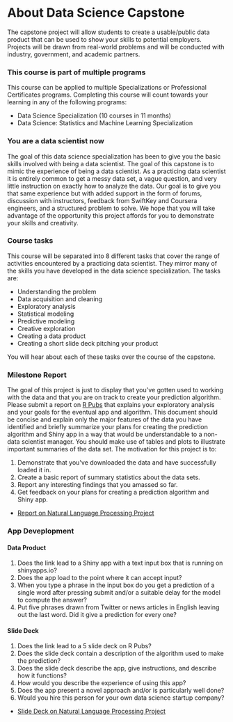 # About Data Science Capstone

The capstone project will allow students to create a usable/public data product that can be used to show your skills to potential employers. Projects will be drawn from real-world problems and will be conducted with industry, government, and academic partners.

### This course is part of multiple programs
This course can be applied to multiple Specializations or Professional Certificates programs. Completing this course will count towards your learning in any of the following programs:

- Data Science Specialization (10 courses in 11 months)
- Data Science: Statistics and Machine Learning Specialization

### You are a data scientist now

The goal of this data science specialization has been to give you the basic skills involved with being a data scientist. The goal of this capstone is to mimic the experience of being a data scientist. As a practicing data scientist it is entirely common to get a messy data set, a vague question, and very little instruction on exactly how to analyze the data. Our goal is to give you that same experience but with added support in the form of forums, discussion with instructors, feedback from SwiftKey and Coursera engineers, and a structured problem to solve. We hope that you will take advantage of the opportunity this project affords for you to demonstrate your skills and creativity. 

### Course tasks

This course will be separated into 8 different tasks that cover the range of activities encountered by a practicing data scientist. They mirror many of the skills you have developed in the data science specialization. The tasks are:

- Understanding the problem
- Data acquisition and cleaning
- Exploratory analysis
- Statistical modeling
- Predictive modeling
- Creative exploration
- Creating a data product
- Creating a short slide deck pitching your product

You will hear about each of these tasks over the course of the capstone.

### Milestone Report

The goal of this project is just to display that you've gotten used to working with the data and that you are on track to create your prediction algorithm. Please submit a report on [R Pubs](http://rpubs.com/) that explains your exploratory analysis and your goals for the eventual app and algorithm. This document should be concise and explain only the major features of the data you have identified and briefly summarize your plans for creating the prediction algorithm and Shiny app in a way that would be understandable to a non-data scientist manager. You should make use of tables and plots to illustrate important summaries of the data set. The motivation for this project is to:

1. Demonstrate that you've downloaded the data and have successfully loaded it in.
2. Create a basic report of summary statistics about the data sets.
3. Report any interesting findings that you amassed so far.
4. Get feedback on your plans for creating a prediction algorithm and Shiny app.


- [Report on Natural Language Processing Project](https://rpubs.com/dtphan/NaturalLanguageProcessing)

### App Deveplopment

#### Data Product

1. Does the link lead to a Shiny app with a text input box that is running on shinyapps.io?
2. Does the app load to the point where it can accept input?
3. When you type a phrase in the input box do you get a prediction of a single word after pressing submit and/or a suitable delay for the model to compute the answer?
4. Put five phrases drawn from Twitter or news articles in English leaving out the last word. Did it give a prediction for every one?


#### Slide Deck

1. Does the link lead to a 5 slide deck on R Pubs?
2. Does the slide deck contain a description of the algorithm used to make the prediction?
3. Does the slide deck describe the app, give instructions, and describe how it functions?
4. How would you describe the experience of using this app?
5. Does the app present a novel approach and/or is particularly well done?
6. Would you hire this person for your own data science startup company?


- [Slide Deck on Natural Language Processing Project](https://rpubs.com/dtphan/NextWords)